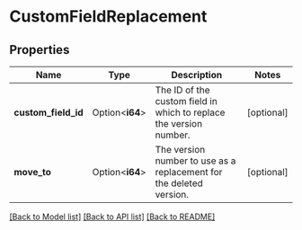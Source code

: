 # CustomFieldReplacement

## Properties

Name | Type | Description | Notes
------------ | ------------- | ------------- | -------------
**custom_field_id** | Option<**i64**> | The ID of the custom field in which to replace the version number. | [optional]
**move_to** | Option<**i64**> | The version number to use as a replacement for the deleted version. | [optional]

[[Back to Model list]](../README.md#documentation-for-models) [[Back to API list]](../README.md#documentation-for-api-endpoints) [[Back to README]](../README.md)


